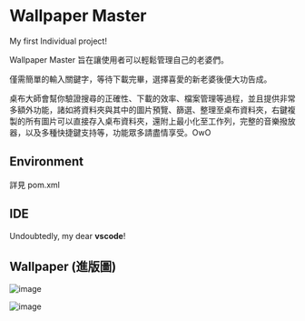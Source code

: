 # Wallpaper Master

My first Individual project!

Wallpaper Master 旨在讓使用者可以輕鬆管理自己的老婆們。

僅需簡單的輸入關鍵字，等待下載完畢，選擇喜愛的新老婆後便大功告成。

桌布大師會幫你驗證搜尋的正確性、下載的效率、檔案管理等過程，並且提供非常多額外功能，諸如將資料夾與其中的圖片預覽、篩選、整理至桌布資料夾，右鍵複製的所有圖片可以直接存入桌布資料夾，還附上最小化至工作列，完整的音樂撥放器，以及多種快捷鍵支持等，功能眾多請盡情享受。OwO

## Environment

詳見 pom.xml

## IDE

Undoubtedly, my dear **vscode**!

## Wallpaper (進版圖)

![image](https://i.imgur.com/2vX9WQz.jpeg)

![image](https://i.imgur.com/R8VLh3q.jpg)
